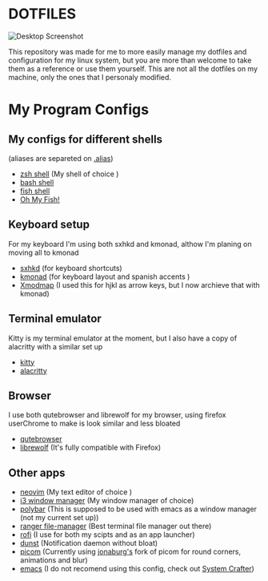 # **DOTFILES**

![Desktop
Screenshot](https://github.com/migueldeoleiros/dotfiles/blob/master/.screenshots/desktop_scrot.png?raw=true)

This repository was made for me to more easily manage my dotfiles and
configuration for my linux system, but you are more than welcome to take
them as a reference or use them yourself. This are not all the dotfiles
on my machine, only the ones that I personaly modified.

# My Program Configs

## My configs for different shells 
(aliases are separeted on [.alias](https://github.com/migueldeoleiros/dotfiles/blob/master/.alias))
* [zsh shell](https://github.com/migueldeoleiros/dotfiles/blob/master/.zshrc) (My shell of choice )
* [bash shell](https://github.com/migueldeoleiros/dotfiles/blob/master/.bashrc)
* [fish shell](https://github.com/migueldeoleiros/dotfiles/tree/master/.config/fish)
* [Oh My Fish!](https://github.com/migueldeoleiros/dotfiles/tree/master/.config/omf)
        
## Keyboard setup
For my keyboard I'm using both sxhkd and kmonad, althow I'm planing on moving all to kmonad
* [sxhkd](https://github.com/migueldeoleiros/dotfiles/tree/master/.config/sxhkd) (for keyboard shortcuts)
* [kmonad](https://github.com/migueldeoleiros/dotfiles/tree/master/.config/kmonad) (for keyboard layout and spanish accents )
* [Xmodmap](https://github.com/migueldeoleiros/dotfiles/blob/master/.Xmodmap) (I used this for hjkl as arrow keys, but I now archieve that with kmonad)
        
## Terminal emulator
Kitty is my terminal emulator at the moment, but I also have a copy of alacritty with a similar set up
* [kitty](https://github.com/migueldeoleiros/dotfiles/tree/master/.config/kitty) 
* [alacritty](https://github.com/migueldeoleiros/dotfiles/tree/master/.config/alacritty)
        
## Browser
I use both qutebrowser and librewolf for my browser, using firefox userChrome to make is look similar and less bloated
* [qutebrowser](https://github.com/migueldeoleiros/dotfiles/tree/master/.config/qutebrowser)
* [librewolf](https://github.com/migueldeoleiros/dotfiles/tree/master/.librewolf/pzk2etkd.default-release/chrome) (It's fully compatible with Firefox)
        
## Other apps
* [neovim](https://github.com/migueldeoleiros/dotfiles/blob/master/.config/nvim) (My text editor of choice )
* [i3 window manager](https://github.com/migueldeoleiros/dotfiles/tree/master/.config/i3) (My window manager of choice)
* [polybar](https://github.com/migueldeoleiros/dotfiles/tree/master/.config/polybar) (This is supposed to be used with emacs as a window manager (not my current set up))
* [ranger file-manager](https://github.com/migueldeoleiros/dotfiles/tree/master/.config/ranger) (Best terminal file manager out there)
* [rofi](https://github.com/migueldeoleiros/dotfiles/tree/master/.config/rofi) (I use for both my scipts and as an app launcher)
* [dunst](https://github.com/migueldeoleiros/dotfiles/tree/master/.config/dunst) (Notification daemon without bloat)
* [picom](https://github.com/migueldeoleiros/dotfiles/tree/master/.config/picom.conf) (Currently using [jonaburg's](https://github.com/jonaburg/picom) fork of picom for round corners, animations and blur)
* [emacs](https://github.com/migueldeoleiros/dotfiles/tree/master/.emacs.d) (I do not recomend using this config, check out [System Crafter](https://systemcrafters.cc/))

